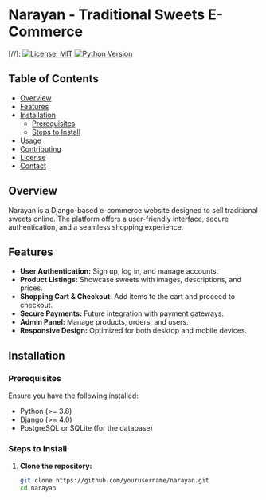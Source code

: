 # Narayan - Traditional Sweets E-Commerce

[//]: [![License: MIT](https://img.shields.io/badge/License-MIT-yellow.svg)](https://opensource.org/licenses/MIT)
[![Python Version](https://img.shields.io/badge/Python-3.8%2B-blue.svg)](https://www.python.org/)

## Table of Contents
- [Overview](#overview)
- [Features](#features)
- [Installation](#installation)
  - [Prerequisites](#prerequisites)
  - [Steps to Install](#steps-to-install)
- [Usage](#usage)
- [Contributing](#contributing)
- [License](#license)
- [Contact](#contact)

## Overview
Narayan is a Django-based e-commerce website designed to sell traditional sweets online. The platform offers a user-friendly interface, secure authentication, and a seamless shopping experience.

## Features
- **User Authentication:** Sign up, log in, and manage accounts.
- **Product Listings:** Showcase sweets with images, descriptions, and prices.
- **Shopping Cart & Checkout:** Add items to the cart and proceed to checkout.
- **Secure Payments:** Future integration with payment gateways.
- **Admin Panel:** Manage products, orders, and users.
- **Responsive Design:** Optimized for both desktop and mobile devices.

## Installation

### Prerequisites
Ensure you have the following installed:
- Python (>= 3.8)
- Django (>= 4.0)
- PostgreSQL or SQLite (for the database)

### Steps to Install
1. **Clone the repository:**
   ```sh
   git clone https://github.com/yourusername/narayan.git
   cd narayan
